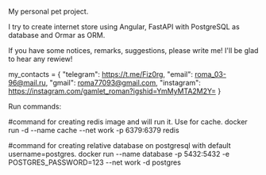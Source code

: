 My personal pet project.

I try to create internet store using Angular, FastAPI with PostgreSQL as database and Ormar as ORM.

If you have some notices, remarks, suggestions, please write me! I'll be glad to hear any rewiew!

my_contacts = {
    "telegram": https://t.me/Fiz0rg,
    "email": roma_03-96@mail.ru,
    "gmail": roma77093@gmail.com,
    "instagram": https://instagram.com/gamlet_roman?igshid=YmMyMTA2M2Y=
}


Run commands:

#command for creating redis image and will run it. Use for cache.
docker run -d --name cache --net work -p 6379:6379 redis

#command for creating relative database on postgresql with default username=postgres. 
docker run --name database -p 5432:5432 -e POSTGRES_PASSWORD=123 --net work -d postgres